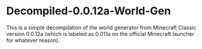 # Decompiled-0.0.12a-World-Gen
This is a simple decompilation of the world generator from Minecraft Classic version 0.0.12a (which is labeled as 0.011a on the official Minecraft launcher for whatever reason).
